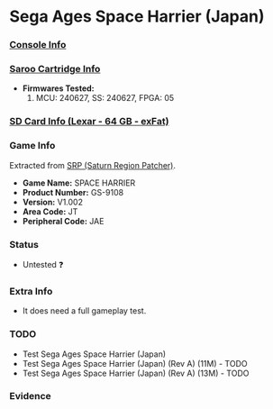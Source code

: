 # Sega Ages Space Harrier (Japan)

### [Console Info](../../../../../Info/Consoles/VA13/README.md)

### [Saroo Cartridge Info](../../../../../Info/Cartridges/GuangzhouSanStarOnlineShop/1.6/README.md)

- <b>Firmwares Tested:</b>
  1. MCU: 240627, SS: 240627, FPGA: 05

### [SD Card Info (Lexar - 64 GB - exFat)](../../../../../Info/SdCards/Lexar/64GB/exfat/README.md)

### Game Info

Extracted from [SRP (Saturn Region Patcher)](https://segaxtreme.net/resources/saturn-region-patcher.81/download).

- <b>Game Name:</b> SPACE HARRIER
- <b>Product Number:</b> GS-9108
- <b>Version:</b> V1.002
- <b>Area Code:</b> JT
- <b>Peripheral Code:</b> JAE

### Status

- Untested :question:

### Extra Info

- It does need a full gameplay test.

### TODO

- Test Sega Ages Space Harrier (Japan)
- Test Sega Ages Space Harrier (Japan) (Rev A) (11M) - TODO
- Test Sega Ages Space Harrier (Japan) (Rev A) (13M) - TODO

### Evidence

<!-- [![](https://img.youtube.com/vi/aRB4hv8FcpM/0.jpg)](https://www.youtube.com/watch?v=aRB4hv8FcpM) -->
